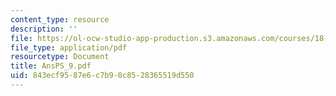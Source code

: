 ```yaml
---
content_type: resource
description: ''
file: https://ol-ocw-studio-app-production.s3.amazonaws.com/courses/18-04-complex-variables-with-applications-fall-1999/843ecf9587e6c7b90c8528365519d550_AnsPS_9.pdf
file_type: application/pdf
resourcetype: Document
title: AnsPS_9.pdf
uid: 843ecf95-87e6-c7b9-0c85-28365519d550
---
```

